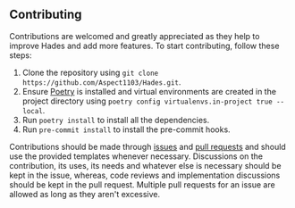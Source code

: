 ## Contributing

Contributions are welcomed and greatly appreciated as they help to improve Hades
and add more features. To start contributing, follow these steps:

1. Clone the repository using
`git clone https://github.com/Aspect1103/Hades.git`.
2. Ensure [Poetry](https://python-poetry.org/) is installed and virtual
environments are created in the project directory using
`poetry config virtualenvs.in-project true --local`.
3. Run `poetry install` to install all the dependencies.
4. Run `pre-commit install` to install the pre-commit hooks.

Contributions should be made through
[issues](https://github.com/Aspect1103/Hades/issues) and
[pull requests](https://github.com/Aspect1103/Hades/pulls) and should use the
provided templates whenever necessary. Discussions on the contribution, its
uses, its needs and whatever else is necessary should be kept in the issue,
whereas, code reviews and implementation discussions should be kept in the pull
request. Multiple pull requests for an issue are allowed as long as they aren't
excessive.

